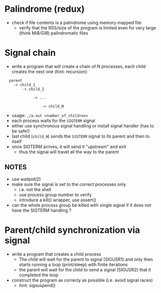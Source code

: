 
# Palindrome (redux)

- check if file contents is a palindrome using memory mapped file
  - verify that the RSS/size of the program is limited even for very
    large (think MiB/GiB) palindromatic files

# Signal chain

- write a program that will create a chain of N processes, each child creates
  the next one (hint: recursion):

```
  parent
    -> child_1
        -> child_2

             -> ...

                 -> child_N
```

- usage: `./a.out <number_of_children>`
- each process waits for the `SIGTERM` signal
- either use synchronous signal handling or install signal handler (has to be safe!)
- last child (`child_N`) sends the `SIGTERM` signal to its parent and then to itself
- once SIGTERM arrives, it will send it "upstream" and exit
  - thus the signal will travel all the way to the parent

## NOTES

  - use waitpid(2)
  - make sure the signal is set to the correct processes only
    - i.e. not the shell
    - use process group number to verify
    - introduce a kill() wrapper, use assert()
  - can the whole process group be killed with single signal if it does
    not have the SIGTERM handling ?

# Parent/child synchronization via signal

- write a program that creates a child process
  - The child will wait for the parent to signal (SIGUSR1) and only then starts
    running a loop (print/sleep) with finite iterations
  - the parent will wait for the child to send a signal (SIGUSR2) that it
    completed the loop
- construct the program as correcly as possible (i.e. avoid signal races)
  - hint: sigsuspend()
